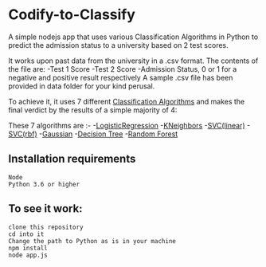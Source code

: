 # Codify-to-Classify
A simple nodejs app that uses various Classification Algorithms in Python to predict the admission status to a university based on 2 test scores.

It works upon past data from the university in a .csv format. The contents of the file are:
-Test 1 Score
-Test 2 Score
-Admission Status, 0 or 1 for a negative and positive result respectively
A sample .csv file has been provided in data folder for your kind perusal.

To achieve it, it uses 7 different [Classification Algorithms](http://dataaspirant.com/2016/09/24/classification-clustering-alogrithms/) and makes the final verdict by the results of a simple majority of 4:

These 7 algorithms are :-
-[LogisticRegression](https://en.wikipedia.org/wiki/Logistic_regression)
-[KNeighbors](https://en.wikipedia.org/wiki/K-nearest_neighbors_algorithm)
-[SVC(linear)](https://en.wikipedia.org/wiki/Support_vector_machine)
-[SVC(rbf)](https://en.wikipedia.org/wiki/Support_vector_machine)
-[Gaussian](https://en.wikipedia.org/wiki/Naive_Bayes_classifier)
-[Decision Tree](http://www.saedsayad.com/decision_tree.htm) 
-[Random Forest](https://www.stat.berkeley.edu/~breiman/RandomForests/cc_home.htm)

## Installation requirements
```
Node
Python 3.6 or higher
```

## To see it work:
```
clone this repository
cd into it
Change the path to Python as is in your machine
npm install
node app.js
```
